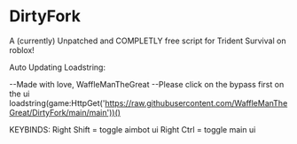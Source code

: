 # DirtyFork
A (currently) Unpatched and COMPLETLY free script for Trident Survival on roblox!

Auto Updating Loadstring:

--Made with love, WaffleManTheGreat
--Please click on the bypass first on the ui
loadstring(game:HttpGet('https://raw.githubusercontent.com/WaffleManTheGreat/DirtyFork/main/main'))()

KEYBINDS:
Right Shift = toggle aimbot ui
Right Ctrl = toggle main ui
